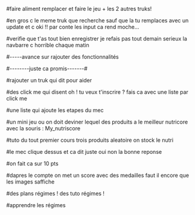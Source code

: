 #faire aliment remplacer et faire le jeu + les 2 autres truks!
 
#en gros c le meme truk que recherche sauf que la tu remplaces avec un update et c oki !! par conte les input ca rend moche...

#verifie que t'as tout bien enregistrer je refais pas tout demain serieux la navbarre c horrible chaque matin 



#-----avance sur rajouter des fonctionnalités

#--------juste ca promis-------#

#rajouter un truk qui dit pour aider

  #des click me qui disent oh ! tu veux t'inscrire ? fais ca avec une liste par click me
  
  #une liste qui ajoute les etapes du mec

#un mini jeu ou on doit deviner lequel des produits a le meilleur nutricore avec la souris : My_nutriscore

  #tuto du tout premier cours trois produits aleatoire on stock le nutri
  
  #le mec clique dessus et ca dit juste oui non la bonne reponse
  
  #on fait ca sur 10 pts
  
  #dapres le compte on met un score avec des medailles faut il encore que les images saffiche

#des plans régimes ! des tuto régimes ! 

  #apprendre les régimes

